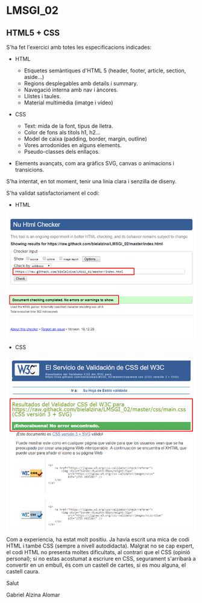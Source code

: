 # LMSGI_02

## HTML5 + CSS

S'ha fet l'exercici amb totes les especificacions indicades:

* HTML
  * Etiquetes semàntiques d'HTML 5 (header, footer, article, section, aside...)
  * Regions desplegables amb details i summary.
  * Navegació interna amb nav i àncores. 
  * Llistes i taules.
  * Material multimèdia (imatge i vídeo)

* CSS
  * Text: mida de la font, tipus de lletra.
  * Color de fons als títols h1, h2...
  * Model de caixa (padding, border, margin, outline)
  * Vores arrodonides en alguns elements.
  * Pseudo-classes dels enllaços.
 
 * Elements avançats, com ara gràfics SVG, canvas o animacions i transicions.
 
 S'ha intentat, en tot moment, tenir una linia clara i senzilla de diseny.
 
 S'ha validat satisfactoriament el codi:
 
 * HTML
 
  ![validacio_html](https://github.com/bielalzina/LMSGI_02/blob/master/validacions/validacio_html.png)
  
  * CSS
  
  ![validacio_css](https://github.com/bielalzina/LMSGI_02/blob/master/validacions/validacio_css.png)
 
 Com a experiencia, ha estat molt positiu. Ja havia escrit una mica de codi HTML i també CSS (sempre a nivell autodidacta). Malgrat no se cap expert, el codi HTML no presenta moltes dificultats, al contrari que el CSS (opinió personal); si no estas acostumat a escriure en CSS, segurament s'arribarà a convertir en un embull, és com un castell de cartes, si es mou alguna, el castell caura.
 
 Salut
 
 Gabriel Alzina Alomar
